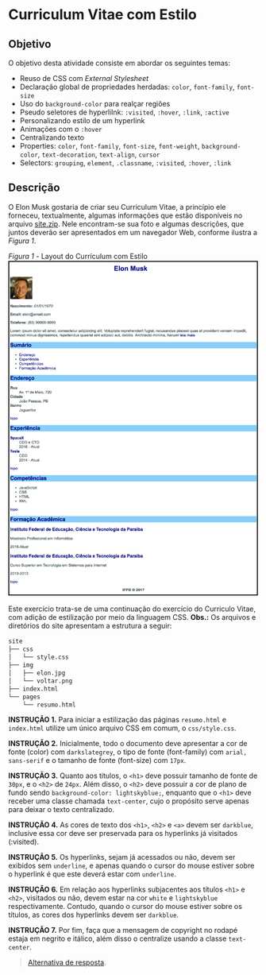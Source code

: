 # Curriculum Vitae com Estilo

## Objetivo

O objetivo desta atividade consiste em abordar os seguintes temas:

- Reuso de CSS com *External Stylesheet*
- Declaração global de propriedades herdadas: `color`, `font-family`, `font-size`
- Uso do `background-color` para realçar regiões
- Pseudo seletores de hyperlilnk: `:visited`, `:hover`, `:link`, `:active`
- Personalizando estilo de um hyperlink
- Animações com o `:hover`
- Centralizando texto
- Properties: `color`, `font-family`, `font-size`, `font-weight`, `background-color`, `text-decoration`, `text-align`, `cursor`
- Selectors: `grouping`, `element`, `.classname`, `:visited`, `:hover`, `:link`

## Descrição

O Elon Musk gostaria de criar seu Curriculum Vitae, a princípio ele forneceu, textualmente, algumas informações que estão disponíveis no arquivo [site.zip](site.zip). Nele encontram-se sua foto e algumas descrições, que juntos deverão ser apresentados em um navegador Web, conforme ilustra a *Figura 1*.

*Figura 1* - Layout do Currículum com Estilo
![Layout Curriculum](assets/screen-curriculum.png)

Este exercício trata-se de uma continuação do exercício do Curriculo Vitae, com adição de estilização por meio da linguagem CSS. **Obs.:** Os arquivos e diretórios do site apresentam a estrutura a seguir:

```
site
├── css
│   └── style.css
├── img
│   ├── elon.jpg
│   └── voltar.png
├── index.html
└── pages
    └── resumo.html
```

**INSTRUÇÃO 1.** Para iniciar a estilização das páginas `resumo.html` e `index.html` utilize um único arquivo CSS em comum, o  `css/style.css`.

**INSTRUÇÃO 2.** Inicialmente, todo o documento deve apresentar a cor de fonte (color) com `darkslategrey`, o tipo de fonte (font-family) com `arial, sans-serif` e o tamanho de fonte (font-size) com `17px`.

**INSTRUÇÃO 3.** Quanto aos títulos, o `<h1>` deve possuir tamanho de fonte de `30px`, e o `<h2>` de `24px`. Além disso, o `<h2>` deve possuir a cor de plano de fundo sendo `background-color: lightskyblue;`, enquanto que o `<h1>` deve receber uma classe chamada `text-center`, cujo o propósito serve apenas para deixar o texto centralizado.

**INSTRUÇÃO 4.** As cores de texto dos `<h1>`, `<h2>` e `<a>` devem ser `darkblue`, inclusive essa cor deve ser preservada para os hyperlinks já visitados (:visited).

**INSTRUÇÃO 5.** Os hyperlinks, sejam já acessados ou não, devem ser exibidos sem `underline`, e apenas quando o cursor do mouse estiver sobre o hyperlink é que este deverá estar com `underline`.

**INSTRUÇÃO 6.** Em relação aos hyperlinks subjacentes aos títulos `<h1>` e `<h2>`, visitados ou não, devem estar na cor `white` e `lightskyblue` respectivamente. Contudo, quando o cursor do mouse estiver sobre os títulos, as cores dos hyperlinks devem ser `darkblue`.

**INSTRUÇÃO 7.** Por fim, faça que a mensagem de copyright no rodapé estaja em negrito e itálico, além disso o centralize usando a classe `text-center`.

> [Alternativa de resposta](site-response/index.html).

